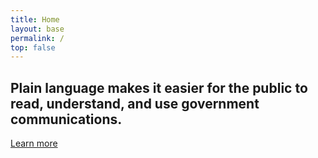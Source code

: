 ```yaml
---
title: Home
layout: base
permalink: /
top: false
---
```


<section class="usa-section usa-grid flex items-stretch">
<div class="usa-width-one-half">
  <h2>
    Plain language makes it easier for the public to read, understand, and use government communications.
  </h2>
  <a class="usa-button usa-button-big usa-button-primary-alt" href="/law/">
    Learn more
  </a>
</div>
<div class="usa-width-one-half">

</div>
</section>
